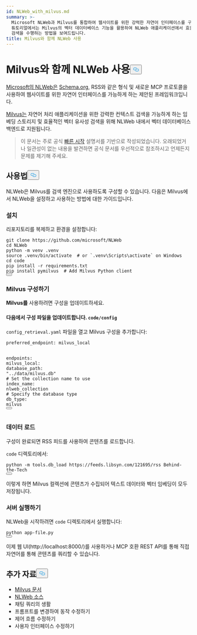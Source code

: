 ```yaml
---
id: NLWeb_with_milvus.md
summary: >-
  Microsoft NLWeb과 Milvus를 통합하여 웹사이트를 위한 강력한 자연어 인터페이스를 구축하는 방법을 알아보세요. 이
  튜토리얼에서는 Milvus의 벡터 데이터베이스 기능을 활용하여 NLWeb 애플리케이션에서 효율적인 시맨틱 검색, 임베딩 스토리지 및 컨텍스트
  검색을 수행하는 방법을 보여드립니다.
title: Milvus와 함께 NLWeb 사용
---
```

<h1 id="Using-NLWeb-with-Milvus" class="common-anchor-header">Milvus와 함께 NLWeb 사용<button data-href="#Using-NLWeb-with-Milvus" class="anchor-icon" translate="no">
      <svg translate="no"
        aria-hidden="true"
        focusable="false"
        height="20"
        version="1.1"
        viewBox="0 0 16 16"
        width="16"
      >
        <path
          fill="#0092E4"
          fill-rule="evenodd"
          d="M4 9h1v1H4c-1.5 0-3-1.69-3-3.5S2.55 3 4 3h4c1.45 0 3 1.69 3 3.5 0 1.41-.91 2.72-2 3.25V8.59c.58-.45 1-1.27 1-2.09C10 5.22 8.98 4 8 4H4c-.98 0-2 1.22-2 2.5S3 9 4 9zm9-3h-1v1h1c1 0 2 1.22 2 2.5S13.98 12 13 12H9c-.98 0-2-1.22-2-2.5 0-.83.42-1.64 1-2.09V6.25c-1.09.53-2 1.84-2 3.25C6 11.31 7.55 13 9 13h4c1.45 0 3-1.69 3-3.5S14.5 6 13 6z"
        ></path>
      </svg>
    </button></h1><p><a href="https://github.com/microsoft/NLWeb">Microsoft의 NLWeb은</a> <a href="https://schema.org/">Schema.org</a>, RSS와 같은 형식 및 새로운 MCP 프로토콜을 사용하여 웹사이트를 위한 자연어 인터페이스를 가능하게 하는 제안된 프레임워크입니다.</p>
<p><a href="https://milvus.io/">Milvus는</a> 자연어 처리 애플리케이션을 위한 강력한 컨텍스트 검색을 가능하게 하는 임베딩 스토리지 및 효율적인 벡터 유사성 검색을 위해 NLWeb 내에서 벡터 데이터베이스 백엔드로 지원됩니다.</p>
<blockquote>
<p>이 문서는 주로 공식 <a href="https://github.com/microsoft/NLWeb/blob/main/HelloWorld.md">빠른 시작</a> 설명서를 기반으로 작성되었습니다. 오래되었거나 일관성이 없는 내용을 발견하면 공식 문서를 우선적으로 참조하시고 언제든지 문제를 제기해 주세요.</p>
</blockquote>
<h2 id="Usage" class="common-anchor-header">사용법<button data-href="#Usage" class="anchor-icon" translate="no">
      <svg translate="no"
        aria-hidden="true"
        focusable="false"
        height="20"
        version="1.1"
        viewBox="0 0 16 16"
        width="16"
      >
        <path
          fill="#0092E4"
          fill-rule="evenodd"
          d="M4 9h1v1H4c-1.5 0-3-1.69-3-3.5S2.55 3 4 3h4c1.45 0 3 1.69 3 3.5 0 1.41-.91 2.72-2 3.25V8.59c.58-.45 1-1.27 1-2.09C10 5.22 8.98 4 8 4H4c-.98 0-2 1.22-2 2.5S3 9 4 9zm9-3h-1v1h1c1 0 2 1.22 2 2.5S13.98 12 13 12H9c-.98 0-2-1.22-2-2.5 0-.83.42-1.64 1-2.09V6.25c-1.09.53-2 1.84-2 3.25C6 11.31 7.55 13 9 13h4c1.45 0 3-1.69 3-3.5S14.5 6 13 6z"
        ></path>
      </svg>
    </button></h2><p>NLWeb은 Milvus를 검색 엔진으로 사용하도록 구성할 수 있습니다. 다음은 Milvus에서 NLWeb을 설정하고 사용하는 방법에 대한 가이드입니다.</p>
<h3 id="Installation" class="common-anchor-header">설치</h3><p>리포지토리를 복제하고 환경을 설정합니다:</p>
<pre><code translate="no" class="language-bash">git <span class="hljs-built_in">clone</span> https://github.com/microsoft/NLWeb
<span class="hljs-built_in">cd</span> NLWeb
python -m venv .venv
<span class="hljs-built_in">source</span> .venv/bin/activate  <span class="hljs-comment"># or `.venv\Scripts\activate` on Windows</span>
<span class="hljs-built_in">cd</span> code
pip install -r requirements.txt
pip install pymilvus  <span class="hljs-comment"># Add Milvus Python client</span>
<button class="copy-code-btn"></button></code></pre>
<h3 id="Configuring-Milvus" class="common-anchor-header">Milvus 구성하기</h3><p><strong>Milvus를</strong> 사용하려면 구성을 업데이트하세요.</p>
<h4 id="Update-config-files-in-codeconfig" class="common-anchor-header">다음에서 구성 파일을 업데이트합니다. <code translate="no">code/config</code></h4><p><code translate="no">config_retrieval.yaml</code> 파일을 열고 Milvus 구성을 추가합니다:</p>
<pre><code translate="no" class="language-yaml"><span class="hljs-attr">preferred_endpoint:</span> <span class="hljs-string">milvus_local</span>

<span class="hljs-attr">endpoints:</span>
  <span class="hljs-attr">milvus_local:</span>
    <span class="hljs-attr">database_path:</span> <span class="hljs-string">&quot;../data/milvus.db&quot;</span>
    <span class="hljs-comment"># Set the collection name to use</span>
    <span class="hljs-attr">index_name:</span> <span class="hljs-string">nlweb_collection</span>
    <span class="hljs-comment"># Specify the database type</span>
    <span class="hljs-attr">db_type:</span> <span class="hljs-string">milvus</span>
<button class="copy-code-btn"></button></code></pre>
<h3 id="Loading-Data" class="common-anchor-header">데이터 로드</h3><p>구성이 완료되면 RSS 피드를 사용하여 콘텐츠를 로드합니다.</p>
<p><code translate="no">code</code> 디렉토리에서:</p>
<pre><code translate="no" class="language-bash">python -m tools.db_load https://feeds.libsyn.com/121695/rss Behind-the-Tech
<button class="copy-code-btn"></button></code></pre>
<p>이렇게 하면 Milvus 컬렉션에 콘텐츠가 수집되어 텍스트 데이터와 벡터 임베딩이 모두 저장됩니다.</p>
<h3 id="Running-the-Server" class="common-anchor-header">서버 실행하기</h3><p>NLWeb을 시작하려면 <code translate="no">code</code> 디렉토리에서 실행합니다:</p>
<pre><code translate="no" class="language-bash">python app-file.py
<button class="copy-code-btn"></button></code></pre>
<p>이제 웹 UI(http://localhost:8000/)를 사용하거나 MCP 호환 REST API를 통해 직접 자연어를 통해 콘텐츠를 쿼리할 수 있습니다.</p>
<h2 id="Further-Reading" class="common-anchor-header">추가 자료<button data-href="#Further-Reading" class="anchor-icon" translate="no">
      <svg translate="no"
        aria-hidden="true"
        focusable="false"
        height="20"
        version="1.1"
        viewBox="0 0 16 16"
        width="16"
      >
        <path
          fill="#0092E4"
          fill-rule="evenodd"
          d="M4 9h1v1H4c-1.5 0-3-1.69-3-3.5S2.55 3 4 3h4c1.45 0 3 1.69 3 3.5 0 1.41-.91 2.72-2 3.25V8.59c.58-.45 1-1.27 1-2.09C10 5.22 8.98 4 8 4H4c-.98 0-2 1.22-2 2.5S3 9 4 9zm9-3h-1v1h1c1 0 2 1.22 2 2.5S13.98 12 13 12H9c-.98 0-2-1.22-2-2.5 0-.83.42-1.64 1-2.09V6.25c-1.09.53-2 1.84-2 3.25C6 11.31 7.55 13 9 13h4c1.45 0 3-1.69 3-3.5S14.5 6 13 6z"
        ></path>
      </svg>
    </button></h2><ul>
<li><a href="https://milvus.io/docs">Milvus 문서</a></li>
<li><a href="https://github.com/microsoft/NLWeb">NLWeb 소스</a></li>
<li>채팅 쿼리의 생활</li>
<li>프롬프트를 변경하여 동작 수정하기</li>
<li>제어 흐름 수정하기</li>
<li>사용자 인터페이스 수정하기</li>
</ul>
